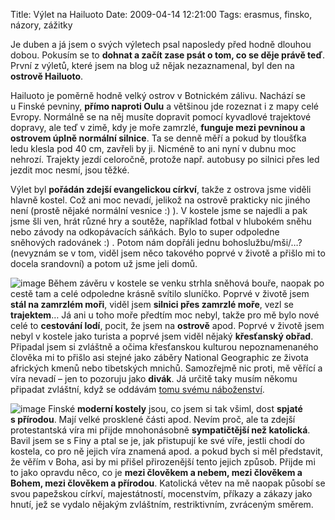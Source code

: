 Title: Výlet na Hailuoto
Date: 2009-04-14 12:21:00
Tags: erasmus, finsko, názory, zážitky

Je duben a já jsem o svých výletech psal naposledy před hodně
dlouhou dobou. Pokusím se to
**dohnat a začít zase psát o tom, co se děje právě teď**. První
z výletů, které jsem na blog už nějak nezaznamenal, byl den na
**ostrově Hailuoto**.

Hailuoto je poměrně hodně velký ostrov v Botnickém zálivu. Nachází
se u Finské pevniny, **přímo naproti Oulu** a většinou jde rozeznat
i z mapy celé Evropy. Normálně se na něj musíte dopravit pomocí
kyvadlové trajektové dopravy, ale teď v zimě, kdy je moře zamrzlé,
**funguje mezi pevninou a ostrovem úplně normální silnice**. Ta se
denně měří a pokud by tloušťka ledu klesla pod 40 cm, zavřeli by
ji. Nicméně to ani nyní v dubnu moc nehrozí. Trajekty jezdí
celoročně, protože např. autobusy po silnici přes led jezdit moc
nesmí, jsou těžké.

Výlet byl **pořádán zdejší evangelickou církví**, takže z ostrova
jsme viděli hlavně kostel. Což ani moc nevadí, jelikož na ostrově
prakticky nic jiného není (prostě nějaké normální vesnice :) ).
V kostele jsme se najedli a pak jsme šli ven, hrát různé hry a
soutěže, například fotbal v hlubokém sněhu nebo závody na
odkopávacích sáňkách. Bylo to super odpoledne sněhových radovánek
:) . Potom nám dopřáli jednu bohoslužbu/mši/…? (nevyznám se v tom,
viděl jsem něco takového poprvé v životě a přišlo mi to docela
srandovní) a potom už jsme jeli domů.

![image](http://blog.javorek.net/image/106/)
Během závěru v kostele se venku strhla sněhová bouře, naopak po
cestě tam a celé odpoledne krásně svítilo sluníčko. Poprvé v životě
jsem **stál na zamrzlém moři**, viděl jsem
**silnici přes zamrzlé moře**, vezl se **trajektem**… Já ani u toho
moře předtím moc nebyl, takže pro mě bylo nové celé to
**cestování lodí**, pocit, že jsem na **ostrově** apod. Poprvé
v životě jsem nebyl v kostele jako turista a poprvé jsem viděl
nějaký **křesťanský obřad**. Připadal jsem si zvláštně a očima
křesťanskou kulturou nepoznamenaného člověka mi to přišlo asi
stejné jako záběry National Geographic ze života afrických kmenů
nebo tibetských mnichů. Samozřejmě nic proti, mě věřící a víra
nevadí – jen to pozoruju jako **divák**. Já určitě taky musím
někomu připadat zvláštní, když se oddávám
[tomu svému náboženství](http://www.hc-kometa.cz/).

![image](http://blog.javorek.net/image/107/)
Finské **moderní kostely** jsou, co jsem si tak všiml, dost
**spjaté s přírodou**. Mají velké prosklené části apod. Nevím proč,
ale ta zdejší protestantská víra mi přijde mnohonásobně
**sympatičtější než katolická**. Bavil jsem se s Finy a ptal se je,
jak přistupují ke své víře, jestli chodí do kostela, co pro ně
jejich víra znamená apod. a pokud bych si měl představit, že věřím
v Boha, asi by mi přišel přirozenější tento jejich způsob. Přijde
mi to jako opravdu něco, co je
**mezi člověkem a nebem, mezi člověkem a Bohem, mezi člověkem a přírodou**.
Katolická větev na mě naopak působí se svou papežskou církví,
majestátností, mocenstvím, příkazy a zákazy jako hnutí, jež se
vydalo nějakým zvláštním, restriktivním, zvráceným směrem.